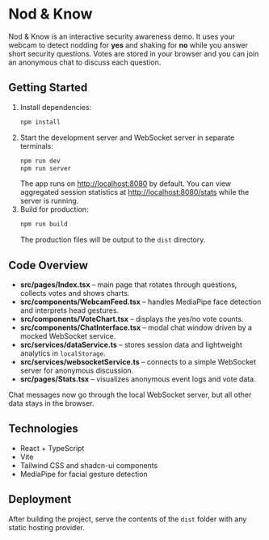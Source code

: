 # Nod & Know

Nod & Know is an interactive security awareness demo. It uses your webcam to detect nodding for **yes** and shaking for **no** while you answer short security questions. Votes are stored in your browser and you can join an anonymous chat to discuss each question.

## Getting Started

1. Install dependencies:
   ```sh
   npm install
   ```
2. Start the development server and WebSocket server in separate terminals:
   ```sh
   npm run dev
   npm run server
   ```
   The app runs on <http://localhost:8080> by default.
   You can view aggregated session statistics at <http://localhost:8080/stats> while the server is running.
3. Build for production:
   ```sh
   npm run build
   ```
   The production files will be output to the `dist` directory.

## Code Overview

- **src/pages/Index.tsx** – main page that rotates through questions, collects votes and shows charts.
- **src/components/WebcamFeed.tsx** – handles MediaPipe face detection and interprets head gestures.
- **src/components/VoteChart.tsx** – displays the yes/no vote counts.
- **src/components/ChatInterface.tsx** – modal chat window driven by a mocked WebSocket service.
- **src/services/dataService.ts** – stores session data and lightweight analytics in `localStorage`.
- **src/services/websocketService.ts** – connects to a simple WebSocket server for anonymous discussion.
- **src/pages/Stats.tsx** – visualizes anonymous event logs and vote data.

Chat messages now go through the local WebSocket server, but all other data stays in the browser.

## Technologies

- React + TypeScript
- Vite
- Tailwind CSS and shadcn-ui components
- MediaPipe for facial gesture detection

## Deployment

After building the project, serve the contents of the `dist` folder with any static hosting provider.
